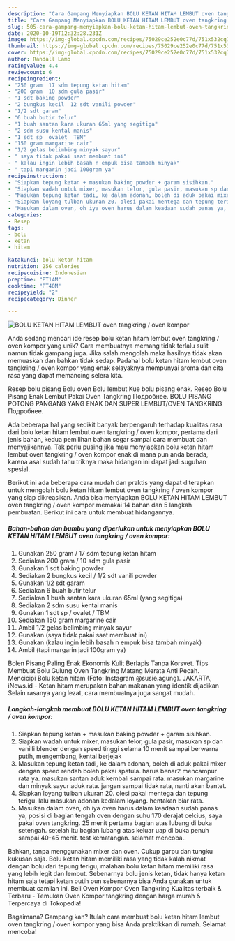 ```yaml
---
description: "Cara Gampang Menyiapkan BOLU KETAN HITAM LEMBUT oven tangkring / oven kompor Anti Gagal"
title: "Cara Gampang Menyiapkan BOLU KETAN HITAM LEMBUT oven tangkring / oven kompor Anti Gagal"
slug: 505-cara-gampang-menyiapkan-bolu-ketan-hitam-lembut-oven-tangkring-oven-kompor-anti-gagal
date: 2020-10-19T12:32:28.231Z
image: https://img-global.cpcdn.com/recipes/75029ce252e0c77d/751x532cq70/bolu-ketan-hitam-lembut-oven-tangkring-oven-kompor-foto-resep-utama.jpg
thumbnail: https://img-global.cpcdn.com/recipes/75029ce252e0c77d/751x532cq70/bolu-ketan-hitam-lembut-oven-tangkring-oven-kompor-foto-resep-utama.jpg
cover: https://img-global.cpcdn.com/recipes/75029ce252e0c77d/751x532cq70/bolu-ketan-hitam-lembut-oven-tangkring-oven-kompor-foto-resep-utama.jpg
author: Randall Lamb
ratingvalue: 4.4
reviewcount: 6
recipeingredient:
- "250 gram  17 sdm tepung ketan hitam"
- "200 gram  10 sdm gula pasir"
- "1 sdt baking powder"
- "2 bungkus kecil  12 sdt vanili powder"
- "1/2 sdt garam"
- "6 buah butir telur"
- "1 buah santan kara ukuran 65ml yang segitiga"
- "2 sdm susu kental manis"
- "1 sdt sp  ovalet  TBM"
- "150 gram margarine cair"
- "1/2 gelas belimbing minyak sayur"
- " saya tidak pakai saat membuat ini"
- " kalau ingin lebih basah n empuk bisa tambah minyak"
- " tapi margarin jadi 100gram ya"
recipeinstructions:
- "Siapkan tepung ketan + masukan baking powder + garam sisihkan."
- "Siapkan wadah untuk mixer, masukan telor, gula pasir, masukan sp dan vanilli blender dengan speed tinggi selama 10 menit sampai berwarna putih, mengembang, kental berjejak"
- "Masukan tepung ketan tadi, ke dalam adonan, boleh di aduk pakai mixer dengan speed rendah boleh pakai spatula. harus benar2 mencampur rata ya. masukan santan aduk kembali sampai rata. masukan margarine dan minyak sayur aduk rata. jangan sampai tidak rata, nanti akan bantet."
- "Siapkan loyang tulban ukuran 20. olesi pakai mentega dan tepung terigu. lalu masukan adonan kedalam loyang. hentakan biar rata."
- "Masukan dalam oven, oh iya oven harus dalam keadaan sudah panas ya, posisi di bagian tengah oven dengan suhu 170 derajat celcius, saya pakai oven tangkring. 25 menit pertama bagian atas lubang di buka setengah. setelah itu bagian lubang atas keluar uap di buka penuh sampai 40-45 menit. test kematangan. selamat mencoba.."
categories:
- Resep
tags:
- bolu
- ketan
- hitam

katakunci: bolu ketan hitam 
nutrition: 256 calories
recipecuisine: Indonesian
preptime: "PT14M"
cooktime: "PT40M"
recipeyield: "2"
recipecategory: Dinner

---
```



![BOLU KETAN HITAM LEMBUT oven tangkring / oven kompor](https://img-global.cpcdn.com/recipes/75029ce252e0c77d/751x532cq70/bolu-ketan-hitam-lembut-oven-tangkring-oven-kompor-foto-resep-utama.jpg)

Anda sedang mencari ide resep bolu ketan hitam lembut oven tangkring / oven kompor yang unik? Cara membuatnya memang tidak terlalu sulit namun tidak gampang juga. Jika salah mengolah maka hasilnya tidak akan memuaskan dan bahkan tidak sedap. Padahal bolu ketan hitam lembut oven tangkring / oven kompor yang enak selayaknya mempunyai aroma dan cita rasa yang dapat memancing selera kita.

Resep bolu pisang Bolu oven Bolu lembut Kue bolu pisang enak. Resep Bolu Pisang Enak Lembut Pakai Oven Tangkring Подробнее. BOLU PISANG POTONG PANGANG YANG ENAK DAN SUPER LEMBUT/OVEN TANGKRING Подробнее.

Ada beberapa hal yang sedikit banyak berpengaruh terhadap kualitas rasa dari bolu ketan hitam lembut oven tangkring / oven kompor, pertama dari jenis bahan, kedua pemilihan bahan segar sampai cara membuat dan menyajikannya. Tak perlu pusing jika mau menyiapkan bolu ketan hitam lembut oven tangkring / oven kompor enak di mana pun anda berada, karena asal sudah tahu triknya maka hidangan ini dapat jadi suguhan spesial.


Berikut ini ada beberapa cara mudah dan praktis yang dapat diterapkan untuk mengolah bolu ketan hitam lembut oven tangkring / oven kompor yang siap dikreasikan. Anda bisa menyiapkan BOLU KETAN HITAM LEMBUT oven tangkring / oven kompor memakai 14 bahan dan 5 langkah pembuatan. Berikut ini cara untuk membuat hidangannya.

<!--inarticleads1-->

##### Bahan-bahan dan bumbu yang diperlukan untuk menyiapkan BOLU KETAN HITAM LEMBUT oven tangkring / oven kompor:

1. Gunakan 250 gram / 17 sdm tepung ketan hitam
1. Sediakan 200 gram / 10 sdm gula pasir
1. Gunakan 1 sdt baking powder
1. Sediakan 2 bungkus kecil / 1/2 sdt vanili powder
1. Gunakan 1/2 sdt garam
1. Sediakan 6 buah butir telur
1. Sediakan 1 buah santan kara ukuran 65ml (yang segitiga)
1. Sediakan 2 sdm susu kental manis
1. Gunakan 1 sdt sp / ovalet / TBM
1. Sediakan 150 gram margarine cair
1. Ambil 1/2 gelas belimbing minyak sayur
1. Gunakan  (saya tidak pakai saat membuat ini)
1. Gunakan  (kalau ingin lebih basah n empuk bisa tambah minyak)
1. Ambil  (tapi margarin jadi 100gram ya)


Bolen Pisang Paling Enak Ekonomis Kulit Berlapis Tanpa Korsvet. Tips Membuat Bolu Gulung Oven Tangkring Matang Merata Anti Pecah. Mencicipi Bolu ketan hitam (Foto: Instagram @susie.agung). JAKARTA, iNews.id - Ketan hitam merupakan bahan makanan yang identik dijadikan Selain rasanya yang lezat, cara membuatnya juga sangat mudah. 

<!--inarticleads2-->

##### Langkah-langkah membuat BOLU KETAN HITAM LEMBUT oven tangkring / oven kompor:

1. Siapkan tepung ketan + masukan baking powder + garam sisihkan.
1. Siapkan wadah untuk mixer, masukan telor, gula pasir, masukan sp dan vanilli blender dengan speed tinggi selama 10 menit sampai berwarna putih, mengembang, kental berjejak
1. Masukan tepung ketan tadi, ke dalam adonan, boleh di aduk pakai mixer dengan speed rendah boleh pakai spatula. harus benar2 mencampur rata ya. masukan santan aduk kembali sampai rata. masukan margarine dan minyak sayur aduk rata. jangan sampai tidak rata, nanti akan bantet.
1. Siapkan loyang tulban ukuran 20. olesi pakai mentega dan tepung terigu. lalu masukan adonan kedalam loyang. hentakan biar rata.
1. Masukan dalam oven, oh iya oven harus dalam keadaan sudah panas ya, posisi di bagian tengah oven dengan suhu 170 derajat celcius, saya pakai oven tangkring. 25 menit pertama bagian atas lubang di buka setengah. setelah itu bagian lubang atas keluar uap di buka penuh sampai 40-45 menit. test kematangan. selamat mencoba..


Bahkan, tanpa menggunakan mixer dan oven. Cukup garpu dan tungku kukusan saja. Bolu ketan hitam memiliki rasa yang tidak kalah nikmat dengan bolu dari tepung terigu, malahan bolu ketan hitam memiliki rasa yang lebih legit dan lembut. Sebenarnya bolu jenis ketan, tidak hanya ketan hitam saja tetapi ketan putih pun sebenarnya bisa Anda gunakan untuk membuat camilan ini. Beli Oven Kompor Oven Tangkring Kualitas terbaik &amp; Terbaru - Temukan Oven Kompor tangkring dengan harga murah &amp; Terpercaya di Tokopedia! 

Bagaimana? Gampang kan? Itulah cara membuat bolu ketan hitam lembut oven tangkring / oven kompor yang bisa Anda praktikkan di rumah. Selamat mencoba!
